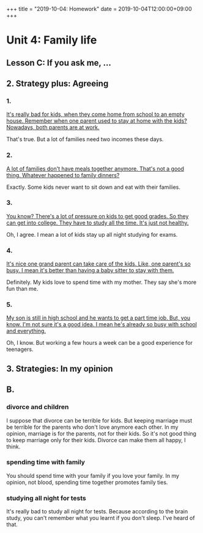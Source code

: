 +++
title =  "2019-10-04: Homework"
date = 2019-10-04T12:00:00+09:00
+++

# Unit 4: Family life
## Lesson C: If you ask me, ...

## 2. Strategy plus: Agreeing

### 1.
<u>
It's really bad for kids, when they come home from school to an empty house.
Remember when one parent used to stay at home with the kids?
Nowadays, both parents are at work.
</u>

That's true.
But a lot of families need two incomes these days.

### 2.
<u>
A lot of families don't have meals together anymore.
That's not a good thing.
Whatever happened to family dinners?
</u>

Exactly.
Some kids never want to sit down and eat with their families.

### 3.
<u>
You know?
There's a lot of pressure on kids to get good grades.
So they can get into college.
They have to study all the time.
It's just not healthy.
</u>

Oh, I agree.
I mean a lot of kids stay up all night studying for exams.

### 4.
<u>
It's nice one grand parent can take care of the kids.
Like, one parent's so busy.
I mean it's better than having a baby sitter to stay with them.
</u>

Definitely.
My kids love to spend time with my mother.
They say she's more fun than me.

### 5.
<u>
My son is still in high school and he wants to get a part time job.
But, you know.
I'm not sure it's a good idea.
I mean he's already so busy with school and everything.
</u>

Oh, I know.
But working a few hours a week can be a good experience for teenagers.

## 3. Strategies: In my opinion

## B.

### divorce and children

I suppose that divorce can be terrible for kids.
But keeping marriage must be terrible for the parents
who don't love anymore each other.
In my opinion, marriage is for the parents, not for their kids.
So it's not good thing to keep marriage only for their kids.
Divorce can make them all happy, I think.

### spending time with family

You should spend time with your family if you love your family.
In my opinion, not blood, spending time together promotes family ties.

### studying all night for tests

It's really bad to study all night for tests.
Because according to the brain study,
you can't remember what you learnt if you don't sleep.
I've heard of that.

